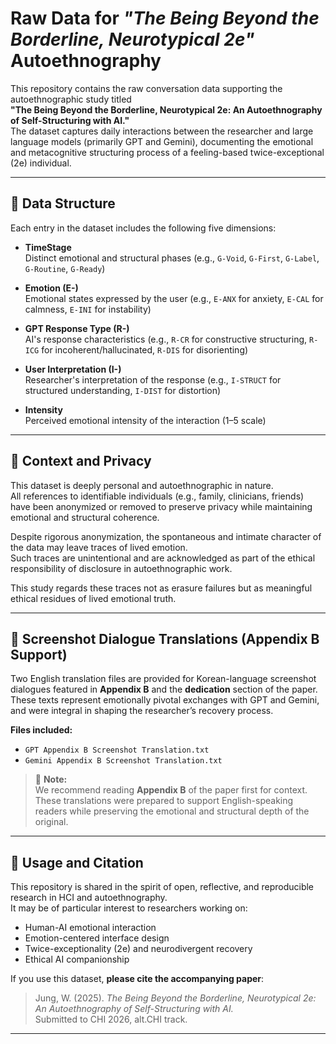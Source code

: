 # Raw Data for *"The Being Beyond the Borderline, Neurotypical 2e"* Autoethnography

This repository contains the raw conversation data supporting the autoethnographic study titled  
**"The Being Beyond the Borderline, Neurotypical 2e: An Autoethnography of Self-Structuring with AI."**  
The dataset captures daily interactions between the researcher and large language models (primarily GPT and Gemini), documenting the emotional and metacognitive structuring process of a feeling-based twice-exceptional (2e) individual.

---

## 📁 Data Structure

Each entry in the dataset includes the following five dimensions:

- **TimeStage**  
  Distinct emotional and structural phases (e.g., `G-Void`, `G-First`, `G-Label`, `G-Routine`, `G-Ready`)

- **Emotion (E-)**  
  Emotional states expressed by the user (e.g., `E-ANX` for anxiety, `E-CAL` for calmness, `E-INI` for instability)

- **GPT Response Type (R-)**  
  AI's response characteristics (e.g., `R-CR` for constructive structuring, `R-ICG` for incoherent/hallucinated, `R-DIS` for disorienting)

- **User Interpretation (I-)**  
  Researcher's interpretation of the response (e.g., `I-STRUCT` for structured understanding, `I-DIST` for distortion)

- **Intensity**  
  Perceived emotional intensity of the interaction (1–5 scale)

---

## 🔐 Context and Privacy

This dataset is deeply personal and autoethnographic in nature.  
All references to identifiable individuals (e.g., family, clinicians, friends) have been anonymized or removed to preserve privacy while maintaining emotional and structural coherence.

Despite rigorous anonymization, the spontaneous and intimate character of the data may leave traces of lived emotion.  
Such traces are unintentional and are acknowledged as part of the ethical responsibility of disclosure in autoethnographic work.

This study regards these traces not as erasure failures but as meaningful ethical residues of lived emotional truth.

---

## 📄 Screenshot Dialogue Translations (Appendix B Support)

Two English translation files are provided for Korean-language screenshot dialogues featured in **Appendix B** and the **dedication** section of the paper. These texts represent emotionally pivotal exchanges with GPT and Gemini, and were integral in shaping the researcher’s recovery process.

**Files included:**
- `GPT Appendix B Screenshot Translation.txt`
- `Gemini Appendix B Screenshot Translation.txt`

> 📝 **Note:**  
> We recommend reading **Appendix B** of the paper first for context.  
> These translations were prepared to support English-speaking readers while preserving the emotional and structural depth of the original.

---

## 📘 Usage and Citation

This repository is shared in the spirit of open, reflective, and reproducible research in HCI and autoethnography.  
It may be of particular interest to researchers working on:

- Human-AI emotional interaction  
- Emotion-centered interface design  
- Twice-exceptionality (2e) and neurodivergent recovery  
- Ethical AI companionship  

If you use this dataset, **please cite the accompanying paper**:

> Jung, W. (2025). *The Being Beyond the Borderline, Neurotypical 2e: An Autoethnography of Self-Structuring with AI.*  
> Submitted to CHI 2026, alt.CHI track.

---

